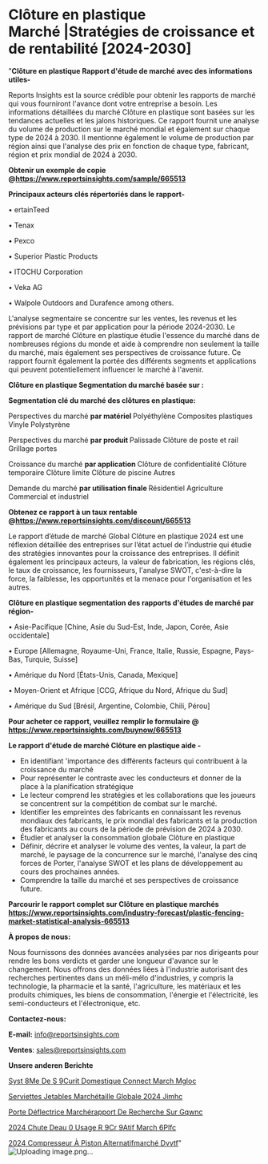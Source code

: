 # Clôture en plastique Marché |Stratégies de croissance et de rentabilité [2024-2030]

"<strong>Clôture en plastique Rapport d'étude de marché avec des informations utiles-</strong>

Reports Insights est la source crédible pour obtenir les rapports de marché qui vous fourniront l'avance dont votre entreprise a besoin. Les informations détaillées du marché Clôture en plastique sont basées sur les tendances actuelles et les jalons historiques. Ce rapport fournit une analyse du volume de production sur le marché mondial et également sur chaque type de 2024 à 2030. Il mentionne également le volume de production par région ainsi que l'analyse des prix en fonction de chaque type, fabricant, région et prix mondial de 2024 à 2030.

<strong><b>Obtenir un exemple de copie @</b></strong><a href=https://www.reportsinsights.com/sample/665513><strong><b>https://www.reportsinsights.com/sample/665513</b></strong></a>

<b>Principaux acteurs clés répertoriés dans le rapport-</b>

<b> </b>• ertainTeed

• Tenax

• Pexco

• Superior Plastic Products

• ITOCHU Corporation

• Veka AG

• Walpole Outdoors and Durafence among others.

L'analyse segmentaire se concentre sur les ventes, les revenus et les prévisions par type et par application pour la période 2024-2030. Le rapport de marché Clôture en plastique étudie l'essence du marché dans de nombreuses régions du monde et aide à comprendre non seulement la taille du marché, mais également ses perspectives de croissance future. Ce rapport fournit également la portée des différents segments et applications qui peuvent potentiellement influencer le marché à l'avenir.

<strong>Clôture en plastique Segmentation du marché basée sur :</strong>

<strong> Segmentation clé du marché des clôtures en plastique: </strong>

Perspectives du marché <strong> par matériel </strong>
Polyéthylène
Composites plastiques
Vinyle
Polystyrène

Perspectives du marché <strong> par produit </strong>
Palissade
Clôture de poste et rail
Grillage
portes

Croissance du marché <strong> par application </strong>
Clôture de confidentialité
Clôture temporaire
Clôture limite
Clôture de piscine
Autres

Demande du marché <strong> par utilisation finale </strong>
Résidentiel
Agriculture
Commercial et industriel

<strong><b>Obtenez ce rapport à un taux rentable @</b></strong><a href=https://www.reportsinsights.com/discount/665513><strong><b>https://www.reportsinsights.com/discount/665513</b></strong></a>

Le rapport d’étude de marché Global Clôture en plastique 2024 est une réflexion détaillée des entreprises sur l’état actuel de l’industrie qui étudie des stratégies innovantes pour la croissance des entreprises. Il définit également les principaux acteurs, la valeur de fabrication, les régions clés, le taux de croissance, les fournisseurs, l'analyse SWOT, c'est-à-dire la force, la faiblesse, les opportunités et la menace pour l'organisation et les autres.

<strong>Clôture en plastique segmentation des rapports d'études de marché par région-</strong>

• Asie-Pacifique [Chine, Asie du Sud-Est, Inde, Japon, Corée, Asie occidentale]

• Europe [Allemagne, Royaume-Uni, France, Italie, Russie, Espagne, Pays-Bas, Turquie, Suisse]

• Amérique du Nord [États-Unis, Canada, Mexique]

• Moyen-Orient et Afrique [CCG, Afrique du Nord, Afrique du Sud]

• Amérique du Sud [Brésil, Argentine, Colombie, Chili, Pérou]

<strong>Pour acheter ce rapport, veuillez remplir le formulaire @   <a href=https://www.reportsinsights.com/buynow/665513>https://www.reportsinsights.com/buynow/665513</a></strong>

<strong>Le rapport d'étude de marché Clôture en plastique aide -</strong>
<ul>
  <li>En identifiant 'importance des différents facteurs qui contribuent à la croissance du marché</li>
  <li>Pour représenter le contraste avec les conducteurs et donner de la place à la planification stratégique</li>
  <li>Le lecteur comprend les stratégies et les collaborations que les joueurs se concentrent sur la compétition de combat sur le marché.</li>
  <li>Identifier les empreintes des fabricants en connaissant les revenus mondiaux des fabricants, le prix mondial des fabricants et la production des fabricants au cours de la période de prévision de 2024 à 2030.</li>
  <li>Étudier et analyser la consommation globale Clôture en plastique</li>
  <li>Définir, décrire et analyser le volume des ventes, la valeur, la part de marché, le paysage de la concurrence sur le marché, l'analyse des cinq forces de Porter, l'analyse SWOT et les plans de développement au cours des prochaines années.</li>
  <li>Comprendre la taille du marché et ses perspectives de croissance future.</li>
</ul>

<strong>Parcourir le rapport complet sur Clôture en plastique marchés <a href=https://www.reportsinsights.com/industry-forecast/plastic-fencing-market-statistical-analysis-665513>https://www.reportsinsights.com/industry-forecast/plastic-fencing-market-statistical-analysis-665513</a></strong>

<strong>À propos de nous:</strong>

Nous fournissons des données avancées analysées par nos dirigeants pour rendre les bons verdicts et garder une longueur d'avance sur le changement. Nous offrons des données liées à l'industrie autorisant des recherches pertinentes dans un méli-mélo d'industries, y compris la technologie, la pharmacie et la santé, l'agriculture, les matériaux et les produits chimiques, les biens de consommation, l'énergie et l'électricité, les semi-conducteurs et l'électronique, etc.

<strong>Contactez-nous:</strong>

<strong>E-mail:</strong> <a href=mailto:info@reportsinsights.com>info@reportsinsights.com</a>

<strong>Ventes</strong>: <a href=mailto:sales@reportsinsights.com>sales@reportsinsights.com</a>

<strong>Unsere anderen Berichte</strong>

<a href=https://www.linkedin.com/pulse/syst%C3%A8me-de-s%C3%A9curit%C3%A9-domestique-connect%C3%A9-march%C3%A9-mgloc/>Syst 8Me De S 9Curit Domestique Connect March Mgloc</a>

<a href=https://www.linkedin.com/pulse/serviettes-jetables-marchétaille-globale-2024-jimhc/>Serviettes Jetables Marchétaille Globale 2024 Jimhc</a>

<a href=https://www.linkedin.com/pulse/porte-déflectrice-marchérapport-de-recherche-sur-gqwnc/>Porte Déflectrice Marchérapport De Recherche Sur Gqwnc</a>

<a href=https://www.linkedin.com/pulse/2024-chute-deau-%C3%A0-usage-r%C3%A9cr%C3%A9atif-march%C3%A9-6plfc/>2024 Chute Deau  0 Usage R 9Cr 9Atif March 6Plfc</a>

<a href=https://www.linkedin.com/pulse/2024-compresseur-à-piston-alternatifmarché-dvvtf/>2024 Compresseur À Piston Alternatifmarché Dvvtf</a>"
![Uploading image.png…]()
